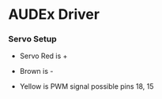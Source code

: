 # AUDEx Driver
 

### Servo Setup
 - Servo Red is +
 * Brown is -
 + Yellow is PWM signal possible pins 18, 15
